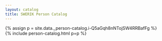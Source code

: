 ```yaml
---
layout: catalog
title: SWERIK Person Catalog
---
```

{% assign p = site.data._person-catalog.i-Q5aGqh8nNTojSW4RRBafFg %}
{% include person-catalog.html p=p %}

